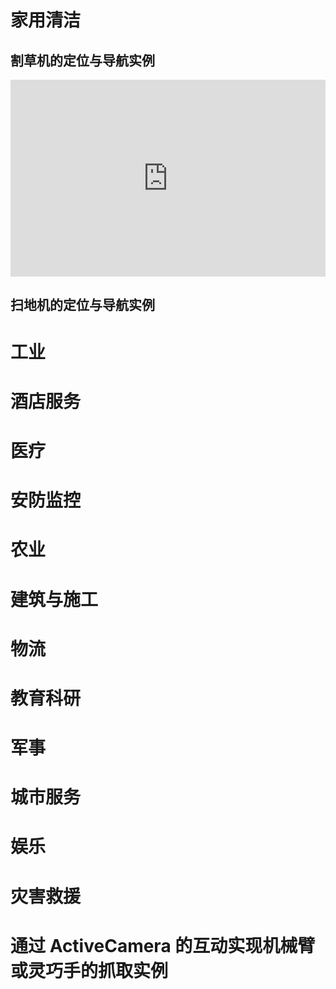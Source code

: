 # 家用清洁

## 割草机的定位与导航实例  

<!-- [观看视频](https://cdn.robosense.cn/EM4/%E5%8F%91%E5%B8%83%E4%BC%9A%E5%9B%9E%E9%A1%BE.mp4) -->

<iframe width="100%" height="315" src="https://cdn.robosense.cn/EM4/%E5%8F%91%E5%B8%83%E4%BC%9A%E5%9B%9E%E9%A1%BE.mp4" frameborder="0" allowfullscreen></iframe>  


## 扫地机的定位与导航实例  

# 工业  

# 酒店服务  

# 医疗  

# 安防监控  

# 农业  

# 建筑与施工  

# 物流  

# 教育科研  

# 军事  

# 城市服务  

# 娱乐  

# 灾害救援  

# 通过 ActiveCamera 的互动实现机械臂或灵巧手的抓取实例